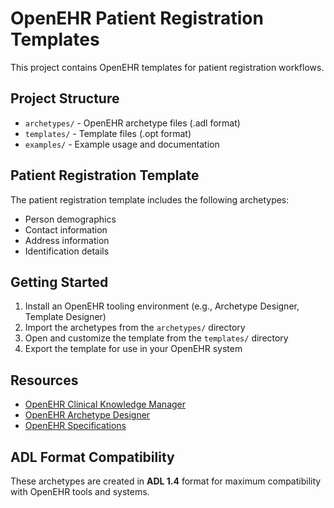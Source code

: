 # OpenEHR Patient Registration Templates

This project contains OpenEHR templates for patient registration workflows.

## Project Structure

- `archetypes/` - OpenEHR archetype files (.adl format)
- `templates/` - Template files (.opt format)
- `examples/` - Example usage and documentation

## Patient Registration Template

The patient registration template includes the following archetypes:
- Person demographics
- Contact information
- Address information
- Identification details

## Getting Started

1. Install an OpenEHR tooling environment (e.g., Archetype Designer, Template Designer)
2. Import the archetypes from the `archetypes/` directory
3. Open and customize the template from the `templates/` directory
4. Export the template for use in your OpenEHR system

## Resources

- [OpenEHR Clinical Knowledge Manager](https://ckm.openehr.org/)
- [OpenEHR Archetype Designer](https://tools.openehr.org/)
- [OpenEHR Specifications](https://specifications.openehr.org/)

## ADL Format Compatibility

These archetypes are created in **ADL 1.4** format for maximum compatibility with OpenEHR tools and systems.

